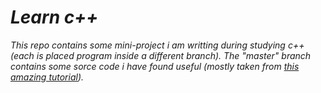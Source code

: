 # *Learn c++*
*This repo contains some mini-project i am writting during studying c++ (each is placed program inside a different branch).* 
*The "master" branch contains some sorce code i have found useful (mostly taken from [this amazing tutorial](https://www.learncpp.com/)).*
